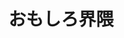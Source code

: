 ---
title: "おもしろ界隈"
startDate: "2025.06"
endDate: 0
description: "長い付き合いの友人らと始めたブログサイトの実装を担当しました。"
---
